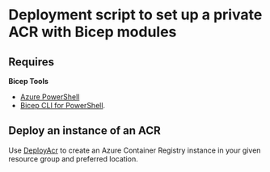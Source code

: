 # Deployment script to set up a private ACR with Bicep modules

## Requires

**Bicep Tools**

- [Azure PowerShell](https://docs.microsoft.com/en-us/azure/azure-resource-manager/bicep/install#azure-powershell)
- [Bicep CLI for PowerShell](https://docs.microsoft.com/en-us/azure/azure-resource-manager/bicep/install#install-manually).

## Deploy an instance of an ACR

Use [DeployAcr](./DeployAcr.ps1) to create an Azure Container Registry instance in your given resource group and preferred location. 

